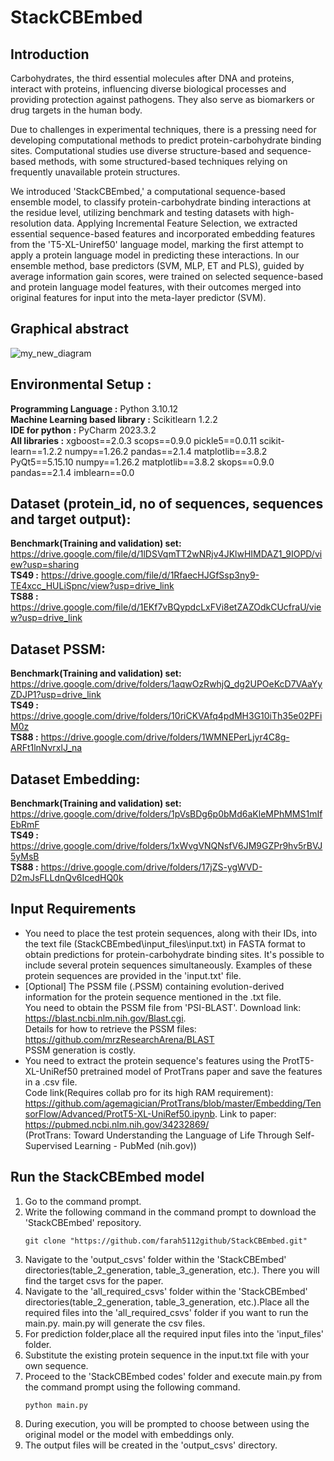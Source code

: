 # StackCBEmbed
## Introduction 

Carbohydrates, the third essential molecules after DNA and proteins, interact with proteins, influencing diverse biological processes and providing protection against pathogens. They also serve as biomarkers or drug targets in the human body.

Due to challenges in experimental techniques, there is a pressing need for developing computational methods to predict protein-carbohydrate binding sites. Computational studies use diverse structure-based and sequence-based methods, with some structured-based techniques relying on frequently unavailable protein structures.

We introduced 'StackCBEmbed,' a computational sequence-based ensemble model, to classify protein-carbohydrate binding interactions at the residue level, utilizing benchmark and testing datasets with high-resolution data. Applying Incremental Feature Selection, we extracted essential sequence-based features and incorporated embedding features from the 'T5-XL-Uniref50' language model, marking the first attempt to apply a protein language model in predicting these interactions. In our ensemble method, base predictors (SVM, MLP, ET and PLS), guided by average information gain scores, were trained on selected sequence-based and protein language model features, with their outcomes merged into original features for input into the meta-layer predictor (SVM).

## Graphical abstract
![my_new_diagram]([https://drive.google.com/file/d/1MAXaKOq3mMJ49RSu1RFeS4oJDr-B5SzS/view?usp=sharing](https://drive.google.com/file/d/1MAXaKOq3mMJ49RSu1RFeS4oJDr-B5SzS/view))

## Environmental Setup :
**Programming Language :** Python 3.10.12 <br />
**Machine Learning based library :** Scikitlearn 1.2.2 <br />
**IDE for python :** PyCharm 2023.3.2 <br />
**All libraries :** xgboost==2.0.3
scops==0.9.0
pickle5==0.0.11
scikit-learn==1.2.2
numpy==1.26.2
pandas==2.1.4
matplotlib==3.8.2
PyQt5==5.15.10
numpy==1.26.2
matplotlib==3.8.2
skops==0.9.0
pandas==2.1.4
imblearn==0.0

## Dataset (protein_id, no of sequences, sequences and target output):
**Benchmark(Training and validation) set:** https://drive.google.com/file/d/1lDSVqmTT2wNRjv4JKlwHIMDAZ1_9IOPD/view?usp=sharing <br />
**TS49 :** https://drive.google.com/file/d/1RfaecHJGfSsp3ny9-TE4xcc_HULiSpnc/view?usp=drive_link <br />
**TS88 :** https://drive.google.com/file/d/1EKf7vBQypdcLxFVi8etZAZOdkCUcfraU/view?usp=drive_link

## Dataset PSSM:
**Benchmark(Training and validation) set:** https://drive.google.com/drive/folders/1aqwOzRwhjQ_dg2UPOeKcD7VAaYyZDJP1?usp=drive_link <br />
**TS49 :** https://drive.google.com/drive/folders/10riCKVAfq4pdMH3G10iTh35e02PFiM0z <br />
**TS88 :** https://drive.google.com/drive/folders/1WMNEPerLjyr4C8g-ARFt1lnNvrxlJ_na

## Dataset Embedding:
**Benchmark(Training and validation) set:** https://drive.google.com/drive/folders/1pVsBDg6p0bMd6aKleMPhMMS1mIfEbRmF <br />
**TS49 :** https://drive.google.com/drive/folders/1xWvgVNQNsfV6JM9GZPr9hv5rBVJ5yMsB <br />
**TS88 :** https://drive.google.com/drive/folders/17jZS-ygWVD-D2mJsFLLdnQv6IcedHQ0k

## Input Requirements
- You need to place the test protein sequences, along with their IDs, into the text file (StackCBEmbed\input_files\input.txt) in FASTA format to obtain predictions for protein-carbohydrate 
  binding sites. It's possible to include several protein sequences simultaneously. Examples of these protein sequences are provided in the 'input.txt' file.
- [Optional] The PSSM file (.PSSM) containing evolution-derived information for the protein sequence mentioned in the .txt file. <br />
  You need to obtain the PSSM file from 'PSI-BLAST'. Download link: https://blast.ncbi.nlm.nih.gov/Blast.cgi. <br />
  Details for how to retrieve the PSSM files: https://github.com/mrzResearchArena/BLAST <br />
  PSSM generation is costly.
- You need to extract the protein sequence's features using the ProtT5-XL-UniRef50 pretrained model of ProtTrans paper and save the features in a .csv file. <br />
  Code link(Requires collab pro for its high RAM requirement): https://github.com/agemagician/ProtTrans/blob/master/Embedding/TensorFlow/Advanced/ProtT5-XL-UniRef50.ipynb.
  Link to paper: https://pubmed.ncbi.nlm.nih.gov/34232869/ <br />
  (ProtTrans: Toward Understanding the Language of Life Through Self-Supervised Learning - PubMed (nih.gov))


## Run the StackCBEmbed model
1. Go to the command prompt.
2. Write the following command in the command prompt to download the 'StackCBEmbed' repository.
   ```plaintext
   git clone "https://github.com/farah5112github/StackCBEmbed.git"
3. Navigate to the 'output_csvs' folder within the 'StackCBEmbed' directories(table_2_generation, table_3_generation, etc.). There you will find the target csvs for the paper.
4. Navigate to the 'all_required_csvs' folder within the 'StackCBEmbed' directories(table_2_generation, table_3_generation, etc.).Place all the required files into the 'all_required_csvs' folder if you want to run the main.py. main.py will generate the csv files.
5. For prediction folder,place all the required input files into the 'input_files' folder.
6. Substitute the existing protein sequence in the input.txt file with your own sequence. 
7. Proceed to the 'StackCBEmbed codes' folder and execute main.py from the command prompt using the following command. 
   ```plaintext
   python main.py
8. During execution, you will be prompted to choose between using the original model or the model with embeddings only.
9. The output files will be created in the 'output_csvs' directory.
